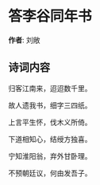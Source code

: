 # 答李谷同年书

**作者**: 刘敞

## 诗词内容

归客江南来，迢迢数千里。

故人遗我书，细字三四纸。

上言平生怀，伐木义所倚。

下道相知心，结绶方独喜。

宁知淮阳翁，弃外甘卧理。

不预朝廷议，何由发吾子。


